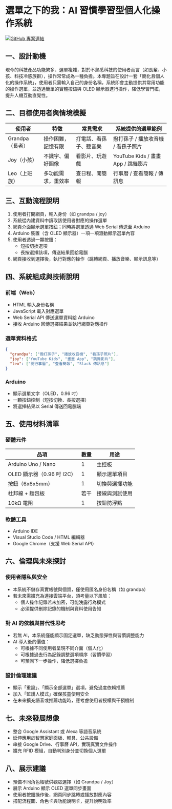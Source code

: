 # 選單之下的我：AI 習慣學習型個人化操作系統

[![GitHub 專案連結](https://img.shields.io/badge/GitHub-專案連結-blue?style=flat-square&logo=github)](https://github.com/rotiferlo/cmc)

## 一、設計動機

現今的科技產品功能繁多、選單複雜，對於不熟悉科技的使用者而言（如長輩、小孩、科技冷感族群），操作常常成為一種負擔。本專題旨在設計一套「簡化且個人化的操作系統」，使用者只需輸入自己的身份名稱，系統即會主動提供其常用功能的操作選單，並透過簡單的實體按鈕與 OLED 顯示器進行操作，降低學習門檻，提升人機互動直覺性。

## 二、目標使用者與情境模擬

| 使用者         | 特徵        | 常見需求        | 系統提供的選單範例                    |
| ----------- | --------- | ----------- | ---------------------------- |
| Grandpa（長者） | 操作困難，記憶有限 | 打電話、看孫子、聽音樂 | 撥打孫子 / 播放收音機 / 看孫子照片         |
| Joy（小孩）     | 不識字、偏好圖像  | 看影片、玩遊戲     | YouTube Kids / 畫畫 App / 跳舞影片 |
| Leo（上班族）    | 多功能需求，重效率 | 查日程、開簡報     | 行事曆 / 查看簡報 / 傳訊息             |

## 三、互動流程說明

1. 使用者打開網頁，輸入身份（如 grandpa / joy）
2. 系統從內建資料中讀取該使用者對應的操作選單
3. 網頁介面顯示選單按鈕；同時將選單透過 Web Serial 傳送至 Arduino
4. Arduino 裝置（含 OLED 顯示器）一項一項滾動顯示選單內容
5. 使用者透過一顆按鈕：
   * 短按切換選項
   * 長按選擇該項，傳送結果回給電腦
6. 網頁接收到選擇後，執行對應的操作（跳轉網頁、播放音樂、顯示訊息等）

## 四、系統組成與技術說明

### 前端（Web）
* HTML 輸入身份名稱
* JavaScript 載入對應選單
* Web Serial API 傳送選單資料給 Arduino
* 接收 Arduino 回傳選擇結果並執行網頁對應操作

### 選單資料格式
```json
{
  "grandpa": ["撥打孫子", "播放收音機", "看孫子照片"],
  "joy": ["YouTube Kids", "畫畫 App", "跳舞影片"],
  "leo": ["開行事曆", "查看簡報", "Slack 傳訊息"]
}
```

### Arduino
* 顯示選單文字（OLED，0.96 吋）
* 一顆按鈕控制（短按切換、長按選擇）
* 將選擇結果以 Serial 傳送回電腦端

## 五、使用材料清單

### 硬體元件
| 品項                   | 數量 | 用途      |
| -------------------- | -- | ------- |
| Arduino Uno / Nano   | 1  | 主控板     |
| OLED 顯示器（0.96 吋 I2C） | 1  | 顯示選單項目  |
| 按鈕（6x6x5mm）          | 1  | 切換與選擇功能 |
| 杜邦線 + 麵包板            | 若干 | 接線與測試使用 |
| 10kΩ 電阻              | 1  | 按鈕防浮點   |

### 軟體工具
* Arduino IDE
* Visual Studio Code / HTML 編輯器
* Google Chrome（支援 Web Serial API）

## 六、倫理與未來探討

### 使用者隱私與安全
* 本系統不儲存真實帳號與個資，僅使用匿名身份名稱（如 grandpa）
* 若未來需擴充為連接雲端平台，須考量以下風險：
  * 個人操作記錄若未加密，可能洩露行為模式
  * 必須提供刪除記錄的機制與資料使用告知

### 對 AI 的依賴與替代性思考
* 若無 AI，本系統僅能顯示固定選單，缺乏動態彈性與習慣調整能力
* AI 導入後的價值：
  * 可根據不同使用者呈現不同介面（個人化）
  * 可根據過去行為記錄調整選項順序（習慣學習）
  * 可預測下一步操作，降低選擇負擔

### 設計倫理建議
* 顯示「重設」、「顯示全部選單」選項，避免過度依賴推薦
* 加入「監護人模式」確保孩童使用安全
* 在未來擴充語音或推薦功能時，應考慮使用者授權與干預機制

## 七、未來發展想像
* 整合 Google Assistant 或 Alexa 等語音系統
* 延伸應用於智慧家庭面板、輔具、公共設備
* 串接 Google Drive、行事曆 API，實現真實文件操作
* 擴充 RFID 模組，自動判別身分並切換個人選單

## 八、展示建議
* 預備不同角色帳號供觀眾選擇（如 Grandpa / Joy）
* 展示 Arduino 顯示 OLED 選單同步畫面
* 使用者按鈕操作後，網頁同步跳轉或播放對應內容
* 搭配流程圖、角色卡與功能說明卡，提升說明效率